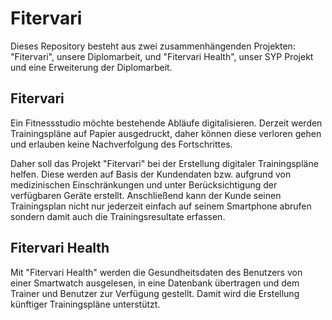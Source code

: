# Fitervari
Dieses Repository besteht aus zwei zusammenhängenden Projekten: "Fitervari", unsere Diplomarbeit, und "Fitervari Health", unser SYP Projekt und eine Erweiterung der Diplomarbeit.

## Fitervari
Ein Fitnessstudio möchte bestehende Abläufe digitalisieren. Derzeit werden Trainingspläne auf Papier ausgedruckt, daher können diese verloren gehen und erlauben keine Nachverfolgung des Fortschrittes.

Daher soll das Projekt "Fitervari" bei der Erstellung digitaler Trainingspläne helfen. Diese werden auf Basis der Kundendaten bzw. aufgrund von medizinischen Einschränkungen und unter Berücksichtigung der verfügbaren Geräte erstellt. Anschließend kann der Kunde seinen Trainingsplan nicht nur jederzeit einfach auf seinem Smartphone abrufen sondern damit auch die Trainingsresultate erfassen.

## Fitervari Health
Mit "Fitervari Health" werden die Gesundheitsdaten des Benutzers von einer Smartwatch ausgelesen, in eine Datenbank übertragen und dem Trainer und Benutzer zur Verfügung gestellt. Damit wird die Erstellung künftiger Trainingspläne unterstützt.